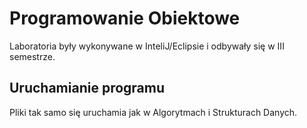 # Programowanie Obiektowe
Laboratoria były wykonywane w InteliJ/Eclipsie i odbywały się w III semestrze.

## Uruchamianie programu
Pliki tak samo się uruchamia jak w Algorytmach i Strukturach Danych.
